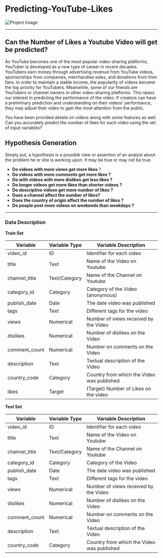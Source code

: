 # Predicting-YouTube-Likes
 
![Project Image](https://www.techinexpert.com/wp-content/uploads/2019/05/buy-youtube-likes_dd9e56d7-2c6e-457f-b8a9-0a25d4913999.jpg)

---
 
## Can the Number of Likes a Youtube Video will get be predicted?
As YouTube becomes one of the most popular video-sharing platforms, YouTuber is developed as a new type of career in recent decades. YouTubers earn money through advertising revenue from YouTube videos, sponsorships from companies, merchandise sales, and donations from their fans. In order to maintain a stable income, the popularity of videos become the top priority for YouTubers. Meanwhile, some of our friends are YouTubers or channel owners in other video-sharing platforms. This raises our interest in predicting the performance of the video. If creators can have a preliminary prediction and understanding on their videos’ performance, they may adjust their video to gain the most attention from the public.
 
You have been provided details on videos along with some features as well. Can you accurately predict the number of likes for each video using the set of input variables?

## Hypothesis Generation
Simply put, a hypothesis is a possible view or assertion of an analyst about the problem he or she is working upon. It may be true or may not be true.
* **Do videos with more views get more likes** ?
* **Do videos with more comments get more likes ?**
* **Do with videos with more dislikes get less likes ?**
* **Do longer videos get more likes than shorter videos ?**
* **Do descriptive videos get more number of likes ?**
* **Does a channel affect the number of likes?**
* **Does the country of origin affect the number of likes ?**
* **Do people post more videos on weekends than weekdays ?**

---
### Data Description
**Train Set** 
 
|Variable |Variable Type |Variable Description |
| -------- | ------------- | -------------------- |
| video_id |	ID           	| Identifier for each video |
| title   	| Text          |	Name of the Video on Youtube |
| channel_title |	Text/Category |	Name of the Channel on Youtube |
| category_id	| Category |	Category of the Video (anonymous)|
publish_date	| Date |	The date video was published |
|tags |	Text	| Different tags for the video |
| views |	Numerical |	Number of views received by the Video |
| dislikes	| Numerical	| Number of dislikes on the Video |
| comment_count |	Numerical	| Number on comments on the Video |
| description |	Text	| Textual description of the Video |
| country_code |	Category	| Country from which the Video was published |
| likes	| Target	| (Target) Number of Likes on the video |


**Test Set**

|Variable	| Variable Type |	Variable Description |
|---------|---------------|----------------------|
|video_id |	ID	| Identifier for each video |
|title	| Text	| Name of the Video on Youtube |
|channel_title |	Text/Category |	Name of the Channel on Youtube |
|category_id	| Category	| Category of the Video |
|publish_date |	Date	| The date video was published |
|tags	| Text	| Different tags for the video |
|views	| Numerical	| Number of views received by the Video |
|dislikes	| Numerical |	Number of dislikes on the Video |
|comment_count |	Numerical |	Number on comments on the Video |
|description |	Text	| Textual description of the Video |
|country_code |	Category	| Country from which the Video was published |
